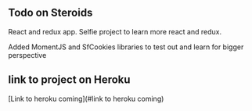 ## Todo on Steroids
React and redux app. Selfie project to learn more react and redux.

Added MomentJS and SfCookies libraries to test out and learn for bigger perspective

## link to project on Heroku

[Link to heroku coming](#link to heroku coming)
